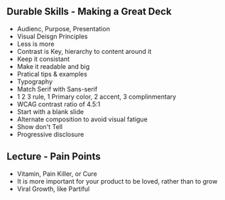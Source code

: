 ## Durable Skills - Making a Great Deck
- Audienc, Purpose, Presentation
- Visual Deisgn Principles
- Less is more
- Contrast is Key, hierarchy to content around it
- Keep it consistant
- Make it readable and big
- Pratical tips & examples
- Typography
- Match Serif with Sans-serif
- 1 2 3 rule, 1 Primary color, 2 accent, 3 complinmentary
- WCAG contrast ratio of 4.5:1
- Start with a blank slide
- Alternate composition to avoid visual fatigue
- Show don't Tell
- Progressive disclosure

## Lecture - Pain Points
- Vitamin, Pain Killer, or Cure
- It is more important for your product to be loved, rather than to grow
- Viral Growth, like Partiful